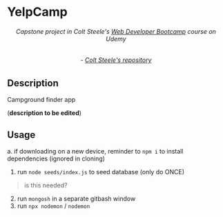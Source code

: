 # YelpCamp
 ###### <div align="center">Capstone project in Colt Steele's [Web Developer Bootcamp](https://www.udemy.com/course/the-web-developer-bootcamp/) course on Udemy</div>
 ###### <div align="center">- [Colt Steele's repository](https://github.com/Colt/YelpCamp)
</div>


## Description

Campground finder app

(**description to be edited**)

## Usage
a. if downloading on a new device, reminder to `npm i` to install dependencies (ignored in cloning)

1. run `node seeds/index.js` to seed database (only do ONCE)
>is this needed?

2. run `mongosh` in a separate gitbash window
2. run `npx nodemon` / `nodemon`